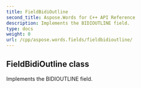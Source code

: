```yaml
---
title: FieldBidiOutline
second_title: Aspose.Words for C++ API Reference
description: Implements the BIDIOUTLINE field. 
type: docs
weight: 0
url: /cpp/aspose.words.fields/fieldbidioutline/
---
```

## FieldBidiOutline class


Implements the BIDIOUTLINE field. 

